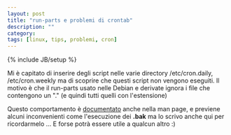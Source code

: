 ```yaml
---
layout: post
title: "run-parts e problemi di crontab"
description: ""
category:
tags: [linux, tips, problemi, cron]
---
```

{% include JB/setup %}

Mi è capitato di inserire degli script nelle varie directory
/etc/cron.daily, /etc/cron.weekly
ma di scoprire che questi script non vengono eseguiti.
Il motivo è che il run-parts usato nelle Debian e derivate ignora i file che contengono un "." (e quindi tutti quelli con l'estensione)

Questo comportamento è [documentato](http://www.oreillynet.com/linux/blog/2007/08/runparts_scripts_a_note_about.html) anche nella man page, e previene alcuni inconvenienti come l'esecuzione dei **.bak** ma lo scrivo anche qui per ricordarmelo ... E forse potrà essere utile a qualcun altro :)
